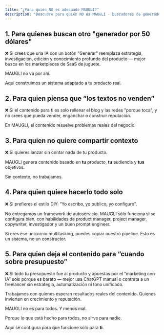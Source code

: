 ```yaml
---
title: "¿Para quién NO es adecuado MAUGLI?"
description: "Descubre para quién NO es MAUGLI - buscadores de generadores baratos, escépticos del poder comercial del contenido, quienes no comparten contexto, amantes del DIY, o quienes relegan el contenido al último presupuesto. MAUGLI crea sistemas personalizados que generan resultados reales."
---
```



## **1. Para quienes buscan otro "generador por 50 dólares"**

❌ Si crees que una IA con un botón "Generar" reemplaza estrategia, investigación, edición y conocimiento profundo del producto — mejor busca en los marketplaces de SaaS de juguete.

MAUGLI no va por ahí.

Aquí construimos un sistema adaptado a tu producto real.

## **2. Para quien piensa que “los textos no venden”**

❌ Si el contenido para ti es solo rellenar el blog y las redes "porque toca", y no crees que pueda vender, enganchar o construir reputación.

En MAUGLI, el contenido resuelve problemas reales del negocio.

## **3. Para quien no quiere compartir contexto**

❌ Si quieres lanzar sin contar nada de tu producto.

MAUGLI genera contenido basado en **tu** producto, **tu** audiencia y **tus** objetivos.

Sin contexto, no trabajamos.

## **4. Para quien quiere hacerlo todo solo**

❌ Si prefieres el estilo DIY: “Yo escribo, yo publico, yo configuro”.

No entregamos un framework de autoservicio. MAUGLI sólo funciona si se configura bien, con habilidades de product manager, project manager, copywriter, investigador y un buen prompt engineer.

Si eres ese unicornio multitasking, puedes copiar nuestro pipeline. Esto es un sistema, no un constructor.

## **5. Para quien deja el contenido para “cuando sobre presupuesto”**

❌ Si todo tu presupuesto fue al producto y apuestas por el “marketing con IA” solo porque es barato — mejor usa ChatGPT manual o contrata a un freelancer sin estrategia, automatización ni tono unificado.

Trabajamos con quienes esperan resultados reales del contenido. Quienes invierten en crecimiento y reputación.

MAUGLI no es para todos. Y menos mal.

Porque lo que está hecho para todos, no sirve para nadie.

Aquí se configura para que funcione solo para **ti**.